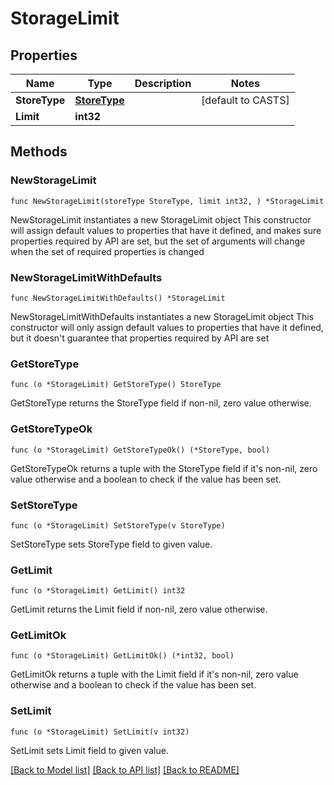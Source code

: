 # StorageLimit

## Properties

Name | Type | Description | Notes
------------ | ------------- | ------------- | -------------
**StoreType** | [**StoreType**](StoreType.md) |  | [default to CASTS]
**Limit** | **int32** |  | 

## Methods

### NewStorageLimit

`func NewStorageLimit(storeType StoreType, limit int32, ) *StorageLimit`

NewStorageLimit instantiates a new StorageLimit object
This constructor will assign default values to properties that have it defined,
and makes sure properties required by API are set, but the set of arguments
will change when the set of required properties is changed

### NewStorageLimitWithDefaults

`func NewStorageLimitWithDefaults() *StorageLimit`

NewStorageLimitWithDefaults instantiates a new StorageLimit object
This constructor will only assign default values to properties that have it defined,
but it doesn't guarantee that properties required by API are set

### GetStoreType

`func (o *StorageLimit) GetStoreType() StoreType`

GetStoreType returns the StoreType field if non-nil, zero value otherwise.

### GetStoreTypeOk

`func (o *StorageLimit) GetStoreTypeOk() (*StoreType, bool)`

GetStoreTypeOk returns a tuple with the StoreType field if it's non-nil, zero value otherwise
and a boolean to check if the value has been set.

### SetStoreType

`func (o *StorageLimit) SetStoreType(v StoreType)`

SetStoreType sets StoreType field to given value.


### GetLimit

`func (o *StorageLimit) GetLimit() int32`

GetLimit returns the Limit field if non-nil, zero value otherwise.

### GetLimitOk

`func (o *StorageLimit) GetLimitOk() (*int32, bool)`

GetLimitOk returns a tuple with the Limit field if it's non-nil, zero value otherwise
and a boolean to check if the value has been set.

### SetLimit

`func (o *StorageLimit) SetLimit(v int32)`

SetLimit sets Limit field to given value.



[[Back to Model list]](../README.md#documentation-for-models) [[Back to API list]](../README.md#documentation-for-api-endpoints) [[Back to README]](../README.md)


